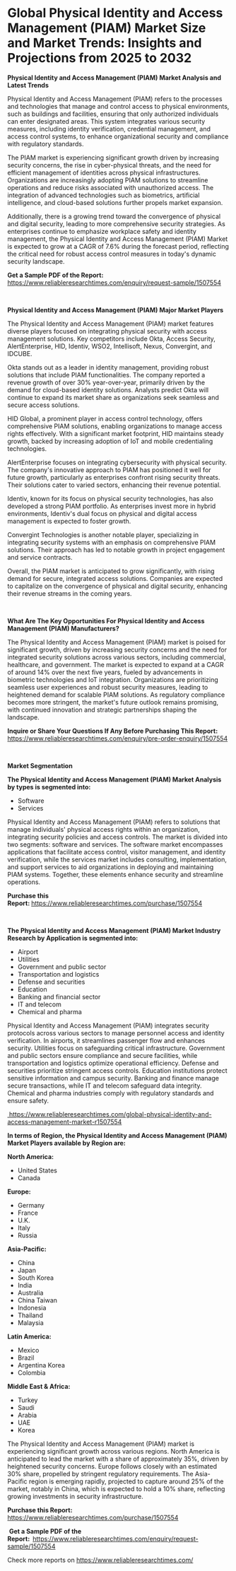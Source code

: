 <p><h1>Global Physical Identity and Access Management (PIAM) Market Size and Market Trends: Insights and Projections from 2025 to 2032</h1></p><p><strong>Physical Identity and Access Management (PIAM) Market Analysis and Latest Trends</strong></p>
<p><p>Physical Identity and Access Management (PIAM) refers to the processes and technologies that manage and control access to physical environments, such as buildings and facilities, ensuring that only authorized individuals can enter designated areas. This system integrates various security measures, including identity verification, credential management, and access control systems, to enhance organizational security and compliance with regulatory standards.</p><p>The PIAM market is experiencing significant growth driven by increasing security concerns, the rise in cyber-physical threats, and the need for efficient management of identities across physical infrastructures. Organizations are increasingly adopting PIAM solutions to streamline operations and reduce risks associated with unauthorized access. The integration of advanced technologies such as biometrics, artificial intelligence, and cloud-based solutions further propels market expansion.</p><p>Additionally, there is a growing trend toward the convergence of physical and digital security, leading to more comprehensive security strategies. As enterprises continue to emphasize workplace safety and identity management, the Physical Identity and Access Management (PIAM) Market is expected to grow at a CAGR of 7.6% during the forecast period, reflecting the critical need for robust access control measures in today's dynamic security landscape.</p></p>
<p><strong>Get a Sample PDF of the Report:&nbsp;</strong> <a href="https://www.reliableresearchtimes.com/enquiry/request-sample/1507554?utm_campaign=2209&utm_medium=2&utm_source=Github&utm_content=ia&utm_term=11032025&utm_id=physical-identity-and-access-management-piam">https://www.reliableresearchtimes.com/enquiry/request-sample/1507554</a></p>
<p>&nbsp;</p>
<p><strong>Physical Identity and Access Management (PIAM) Major Market Players</strong></p>
<p><p>The Physical Identity and Access Management (PIAM) market features diverse players focused on integrating physical security with access management solutions. Key competitors include Okta, Access Security, AlertEnterprise, HID, Identiv, WSO2, Intellisoft, Nexus, Convergint, and IDCUBE.</p><p>Okta stands out as a leader in identity management, providing robust solutions that include PIAM functionalities. The company reported a revenue growth of over 30% year-over-year, primarily driven by the demand for cloud-based identity solutions. Analysts predict Okta will continue to expand its market share as organizations seek seamless and secure access solutions.</p><p>HID Global, a prominent player in access control technology, offers comprehensive PIAM solutions, enabling organizations to manage access rights effectively. With a significant market footprint, HID maintains steady growth, backed by increasing adoption of IoT and mobile credentialing technologies.</p><p>AlertEnterprise focuses on integrating cybersecurity with physical security. The company's innovative approach to PIAM has positioned it well for future growth, particularly as enterprises confront rising security threats. Their solutions cater to varied sectors, enhancing their revenue potential.</p><p>Identiv, known for its focus on physical security technologies, has also developed a strong PIAM portfolio. As enterprises invest more in hybrid environments, Identiv's dual focus on physical and digital access management is expected to foster growth.</p><p>Convergint Technologies is another notable player, specializing in integrating security systems with an emphasis on comprehensive PIAM solutions. Their approach has led to notable growth in project engagement and service contracts.</p><p>Overall, the PIAM market is anticipated to grow significantly, with rising demand for secure, integrated access solutions. Companies are expected to capitalize on the convergence of physical and digital security, enhancing their revenue streams in the coming years.</p></p>
<p>&nbsp;</p>
<p><strong>What Are The Key Opportunities For Physical Identity and Access Management (PIAM) Manufacturers?</strong></p>
<p><p>The Physical Identity and Access Management (PIAM) market is poised for significant growth, driven by increasing security concerns and the need for integrated security solutions across various sectors, including commercial, healthcare, and government. The market is expected to expand at a CAGR of around 14% over the next five years, fueled by advancements in biometric technologies and IoT integration. Organizations are prioritizing seamless user experiences and robust security measures, leading to heightened demand for scalable PIAM solutions. As regulatory compliance becomes more stringent, the market's future outlook remains promising, with continued innovation and strategic partnerships shaping the landscape.</p></p>
<p><strong>Inquire or Share Your Questions If Any Before Purchasing This Report:</strong> <a href="https://www.reliableresearchtimes.com/enquiry/pre-order-enquiry/1507554?utm_campaign=2209&utm_medium=2&utm_source=Github&utm_content=ia&utm_term=11032025&utm_id=physical-identity-and-access-management-piam">https://www.reliableresearchtimes.com/enquiry/pre-order-enquiry/1507554</a></p>
<p>&nbsp;</p>
<p><strong>Market Segmentation</strong></p>
<p><strong>The Physical Identity and Access Management (PIAM) Market Analysis by types is segmented into:</strong></p>
<p><ul><li>Software</li><li>Services</li></ul></p>
<p><p>Physical Identity and Access Management (PIAM) refers to solutions that manage individuals' physical access rights within an organization, integrating security policies and access controls. The market is divided into two segments: software and services. The software market encompasses applications that facilitate access control, visitor management, and identity verification, while the services market includes consulting, implementation, and support services to aid organizations in deploying and maintaining PIAM systems. Together, these elements enhance security and streamline operations.</p></p>
<p><strong>Purchase this Report:&nbsp;</strong><a href="https://www.reliableresearchtimes.com/purchase/1507554?utm_campaign=2209&utm_medium=2&utm_source=Github&utm_content=ia&utm_term=11032025&utm_id=physical-identity-and-access-management-piam">https://www.reliableresearchtimes.com/purchase/1507554</a></p>
<p>&nbsp;</p>
<p><strong>The Physical Identity and Access Management (PIAM) Market Industry Research by Application is segmented into:</strong></p>
<p><ul><li>Airport</li><li>Utilities</li><li>Government and public sector</li><li>Transportation and logistics</li><li>Defense and securities</li><li>Education</li><li>Banking and financial sector</li><li>IT and telecom</li><li>Chemical and pharma</li></ul></p>
<p><p>Physical Identity and Access Management (PIAM) integrates security protocols across various sectors to manage personnel access and identity verification. In airports, it streamlines passenger flow and enhances security. Utilities focus on safeguarding critical infrastructure. Government and public sectors ensure compliance and secure facilities, while transportation and logistics optimize operational efficiency. Defense and securities prioritize stringent access controls. Education institutions protect sensitive information and campus security. Banking and finance manage secure transactions, while IT and telecom safeguard data integrity. Chemical and pharma industries comply with regulatory standards and ensure safety.</p></p>
<p><a href="https://www.reliableresearchtimes.com/global-physical-identity-and-access-management-market-r1507554?utm_campaign=2209&utm_medium=2&utm_source=Github&utm_content=ia&utm_term=11032025&utm_id=physical-identity-and-access-management-piam">&nbsp;https://www.reliableresearchtimes.com/global-physical-identity-and-access-management-market-r1507554</a></p>
<p><strong>In terms of Region, the Physical Identity and Access Management (PIAM) Market Players available by Region are:</strong></p>
<p>
    <p> <strong> North America: </strong>
        <ul>
            <li>United States</li>
            <li>Canada</li>
        </ul>
        </p> 
    <p> <strong> Europe: </strong>
        <ul>
            <li>Germany</li>
            <li>France</li>
            <li>U.K.</li>
            <li>Italy</li>
            <li>Russia</li>
        </ul>
        </p> 
    <p> <strong> Asia-Pacific: </strong>
        <ul>
            <li>China</li>
            <li>Japan</li>
            <li>South Korea</li>
            <li>India</li>
            <li>Australia</li>
            <li>China Taiwan</li>
            <li>Indonesia</li>
            <li>Thailand</li>
            <li>Malaysia</li>
        </ul>
        </p> 
    <p> <strong> Latin America: </strong>
        <ul>
            <li>Mexico</li>
            <li>Brazil</li>
            <li>Argentina Korea</li>
            <li>Colombia</li>
        </ul>
        </p> 
    <p> <strong> Middle East & Africa: </strong>
        <ul>
            <li>Turkey</li>
            <li>Saudi</li>
            <li>Arabia</li>
            <li>UAE</li>
            <li>Korea</li>
        </ul>
    </p>
    </p>
<p><p>The Physical Identity and Access Management (PIAM) market is experiencing significant growth across various regions. North America is anticipated to lead the market with a share of approximately 35%, driven by heightened security concerns. Europe follows closely with an estimated 30% share, propelled by stringent regulatory requirements. The Asia-Pacific region is emerging rapidly, projected to capture around 25% of the market, notably in China, which is expected to hold a 10% share, reflecting growing investments in security infrastructure.</p></p>
<p><strong>Purchase this Report: </strong><a href="https://www.reliableresearchtimes.com/purchase/1507554?utm_campaign=2209&utm_medium=2&utm_source=Github&utm_content=ia&utm_term=11032025&utm_id=physical-identity-and-access-management-piam">https://www.reliableresearchtimes.com/purchase/1507554</a></p>
<p>&nbsp;<strong>Get a Sample PDF of the Report:&nbsp;&nbsp;</strong><a href="https://www.reliableresearchtimes.com/enquiry/request-sample/1507554?utm_campaign=2209&utm_medium=2&utm_source=Github&utm_content=ia&utm_term=11032025&utm_id=physical-identity-and-access-management-piam">https://www.reliableresearchtimes.com/enquiry/request-sample/1507554</a></p>
<p><strong></strong></p>
<p>Check more reports on <a href="https://www.reliableresearchtimes.com/?utm_campaign=2209&utm_medium=2&utm_source=Github&utm_content=ia&utm_term=11032025&utm_id=physical-identity-and-access-management-piam">https://www.reliableresearchtimes.com/</a></p>